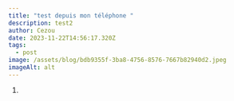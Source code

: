 ```yaml
---
title: "test depuis mon téléphone "
description: test2
author: Cezou
date: 2023-11-22T14:56:17.320Z
tags:
  - post
image: /assets/blog/bdb9355f-3ba8-4756-8576-7667b82940d2.jpeg
imageAlt: alt
---
```

1.